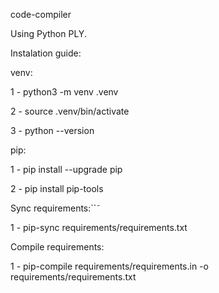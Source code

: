 code-compiler

Using Python PLY.

Instalation guide:

venv:

1 - python3 -m venv .venv

2 - source .venv/bin/activate

3 - python --version

pip: 

1 - pip install --upgrade pip

2 - pip install pip-tools

Sync requirements:``˜

 1 - pip-sync requirements/requirements.txt

Compile requirements:

1 - pip-compile requirements/requirements.in -o requirements/requirements.txt
